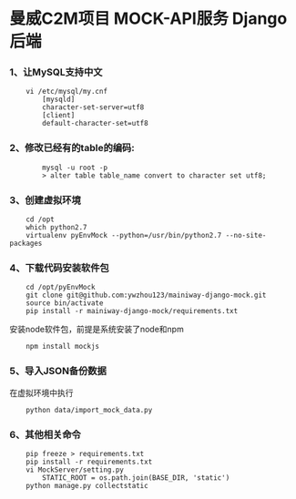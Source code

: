 # 曼威C2M项目 MOCK-API服务 Django后端

### 1、让MySQL支持中文

```
    vi /etc/mysql/my.cnf
        [mysqld]
        character-set-server=utf8
        [client]
        default-character-set=utf8
```

### 2、修改已经有的table的编码:
```
        mysql -u root -p
        > alter table table_name convert to character set utf8;
```

### 3、创建虚拟环境

```
    cd /opt
    which python2.7
    virtualenv pyEnvMock --python=/usr/bin/python2.7 --no-site-packages

```

### 4、下载代码安装软件包

```
    cd /opt/pyEnvMock
    git clone git@github.com:ywzhou123/mainiway-django-mock.git
    source bin/activate
    pip install -r mainiway-django-mock/requirements.txt
```

安装node软件包，前提是系统安装了node和npm
```
    npm install mockjs
```

### 5、导入JSON备份数据

在虚拟环境中执行
```
    python data/import_mock_data.py
```

### 6、其他相关命令

```
    pip freeze > requirements.txt
    pip install -r requirements.txt
    vi MockServer/setting.py
        STATIC_ROOT = os.path.join(BASE_DIR, 'static')
    python manage.py collectstatic
```